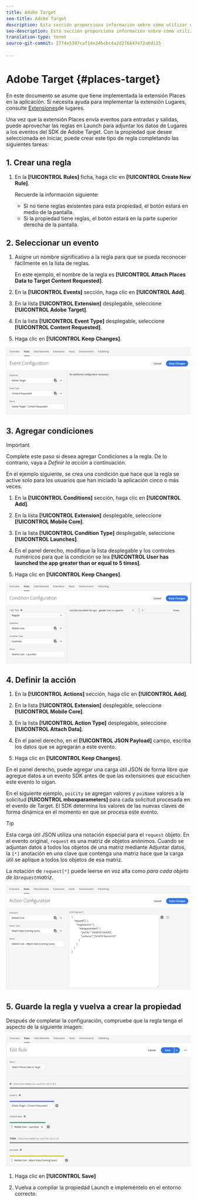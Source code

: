 ```yaml
---
title: Adobe Target
seo-title: Adobe Target
description: Esta sección proporciona información sobre cómo utilizar el servicio de ubicación con Adobe Target.
seo-description: Esta sección proporciona información sobre cómo utilizar el servicio de ubicación con Adobe Target.
translation-type: tm+mt
source-git-commit: 27f4e5397caf14e24bcbc4a2d276647e72a6d115

---
```



# Adobe Target {#places-target}

En este documento se asume que tiene implementada la extensión Places en la aplicación. Si necesita ayuda para implementar la extensión Lugares, consulte [Extensiones](/help/places-ext-aep-sdks/places-extension/places-extension.md)de lugares.

Una vez que la extensión Places envía eventos para entradas y salidas, puede aprovechar las reglas en Launch para adjuntar los datos de Lugares a los eventos del SDK de Adobe Target. Con la propiedad que desee seleccionada en Iniciar, puede crear este tipo de regla completando las siguientes tareas:

## 1. Crear una regla

1. En la **[!UICONTROL Rules]** ficha, haga clic en **[!UICONTROL Create New Rule]**.

   Recuerde la información siguiente:

   * Si no tiene reglas existentes para esta propiedad, el botón estará en medio de la pantalla.
   * Si la propiedad tiene reglas, el botón estará en la parte superior derecha de la pantalla.

## 2. Seleccionar un evento

1. Asigne un nombre significativo a la regla para que se pueda reconocer fácilmente en la lista de reglas.

   En este ejemplo, el nombre de la regla es **[!UICONTROL Attach Places Data to Target Content Requested]**.

1. En la **[!UICONTROL Events]** sección, haga clic en **[!UICONTROL Add]**.

1. En la lista **[!UICONTROL Extension]** desplegable, seleccione **[!UICONTROL Adobe Target]**.

1. En la lista **[!UICONTROL Event Type]** desplegable, seleccione **[!UICONTROL Content Requested]**.

1. Haga clic en **[!UICONTROL Keep Changes]**.

![agregar un evento](/help/assets/ad-setEvent_target.png)

## 3. Agregar condiciones

>[!IMPORTANT]
>
>Complete este paso si desea agregar Condiciones a la regla. De lo contrario, vaya a *Definir la acción* a continuación.

En el ejemplo siguiente, se crea una condición que hace que la regla se active solo para los usuarios que han iniciado la aplicación cinco o más veces.

1. En la **[!UICONTROL Conditions]** sección, haga clic en **[!UICONTROL Add]**.

1. En la lista **[!UICONTROL Extension]** desplegable, seleccione **[!UICONTROL Mobile Core]**.

1. En la lista **[!UICONTROL Condition Type]** desplegable, seleccione **[!UICONTROL Launches]**.

1. En el panel derecho, modifique la lista desplegable y los controles numéricos para que la condición se lea **[!UICONTROL User has launched the app greater than or equal to 5 times]**.

1. Haga clic en **[!UICONTROL Keep Changes]**.

![agregar una condición](/help/assets/ad-setCondition_target.png)

## 4. Definir la acción

1. En la **[!UICONTROL Actions]** sección, haga clic en **[!UICONTROL Add]**.

1. En la lista **[!UICONTROL Extension]** desplegable, seleccione **[!UICONTROL Mobile Core]**.

1. En la lista **[!UICONTROL Action Type]** desplegable, seleccione **[!UICONTROL Attach Data]**.

1. En el panel derecho, en el **[!UICONTROL JSON Payload]** campo, escriba los datos que se agregarán a este evento.

1. Haga clic en **[!UICONTROL Keep Changes]**.

En el panel derecho, puede agregar una carga útil JSON de forma libre que agregue datos a un evento SDK antes de que las extensiones que escuchen este evento lo oigan.

En el siguiente ejemplo, `poiCity` se agregan valores y `poiName` valores a la solicitud **[!UICONTROL mboxparameters]** para cada solicitud procesada en el evento de Target. El SDK determina los valores de las nuevas claves de forma dinámica en el momento en que se procesa este evento.

>[!TIP]
>
>Esta carga útil JSON utiliza una notación especial para el `request` objeto. En el evento original, `request` es una matriz de objetos anónimos. Cuando se adjuntan datos a todos los objetos de una matriz mediante Adjuntar datos, la `[*]` anotación en una clave que contenga una matriz hace que la carga útil se aplique a todos los objetos de esa matriz.
>
>La notación de `request[*]` puede leerse en voz alta como _para cada objeto de la`request`matriz_.

![definir la acción](/help/assets/ad-setAction-target.png)

## 5. Guarde la regla y vuelva a crear la propiedad

Después de completar la configuración, compruebe que la regla tenga el aspecto de la siguiente imagen:

![regla completada](/help/assets/ad-ruleComplete-target.png)

1. Haga clic en **[!UICONTROL Save]**

1. Vuelva a compilar la propiedad Launch e impleméntelo en el entorno correcto.
